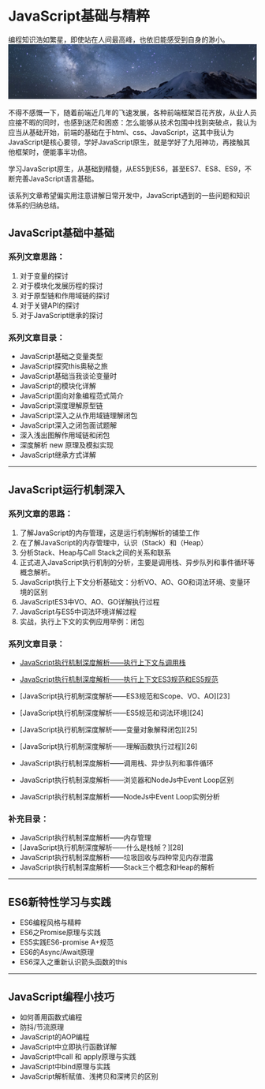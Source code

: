 # JavaScript基础与精粹

编程知识浩如繁星，即使站在人间最高峰，也依旧能感受到自身的渺小。
![base is important as Sun](./_assets/galaxy-stars.jpg "galaxy.jpg")

不得不感慨一下，随着前端近几年的飞速发展，各种前端框架百花齐放，从业人员应接不暇的同时，也感到迷茫和困惑：怎么能够从技术包围中找到突破点，我认为应当从基础开始，前端的基础在于html、css、JavaScript，这其中我认为JavaScript是核心要领，学好JavaScript原生，就是学好了九阳神功，再接触其他框架时，便能事半功倍。

学习JavaScript原生，从基础到精髓，从ES5到ES6，甚至ES7、ES8、ES9，不断完善JavaScript语言基础。

该系列文章希望偏实用注意讲解日常开发中，JavaScript遇到的一些问题和知识体系的归纳总结。

## JavaScript基础中基础

### 系列文章思路：

1. 对于变量的探讨
2. 对于模块化发展历程的探讨
3. 对于原型链和作用域链的探讨
4. 对于关键API的探讨
5. 对于JavaScript继承的探讨

### 系列文章目录：

* JavaScript基础之变量类型
* JavaScript探究this奥秘之旅
* JavaScript基础当我谈论变量时
* JavaScript的模块化详解
* JavaScript面向对象编程范式简介
* JavaScript深度理解原型链
* JavaScript深入之从作用域链理解闭包
* JavaScript深入之闭包面试题解
* 深入浅出图解作用域链和闭包
* 深度解析 new 原理及模拟实现
* JavaScript继承方式详解

----------------------------------------------------------------------------

## JavaScript运行机制深入

### 系列文章的思路：

1. 了解JavaScript的内存管理，这是运行机制解析的铺垫工作
2. 在了解JavaScript的内存管理中，认识（Stack）和（Heap）
3. 分析Stack、Heap与Call Stack之间的关系和联系
4. 正式进入JavaScript执行机制的分析，主要是调用栈、异步队列和事件循环等概念解析。
5. JavaScript执行上下文分析基础文：分析VO、AO、GO和词法环境、变量环境的区别
6. JavaScriptES3中VO、AO、GO详解执行过程
7. JavaScript与ES5中词法环境详解过程
8. 实战，执行上下文的实例应用举例：闭包

### 系列文章目录：

* [JavaScript执行机制深度解析——执行上下文与调用栈][21]
* [JavaScript执行机制深度解析——执行上下文ES3规范和ES5规范][22]
* [JavaScript执行机制深度解析——ES3规范和Scope、VO、AO][23]
* [JavaScript执行机制深度解析——ES5规范和词法环境][24]
* [JavaScript执行机制深度解析——变量对象解释闭包][25]
* [JavaScript执行机制深度解析——理解函数执行过程][26]

* JavaScript执行机制深度解析——调用栈、异步队列和事件循环
* JavaScript执行机制深度解析——浏览器和NodeJs中Event Loop区别
* JavaScript执行机制深度解析——NodeJs中Event Loop实例分析

### 补充目录：
* JavaScript执行机制深度解析——内存管理
* [JavaScript执行机制深度解析——什么是栈帧？][28]
* JavaScript执行机制深度解析——垃圾回收与四种常见内存泄露
* JavaScript执行机制深度解析——Stack三个概念和Heap的解析

----------------------------------------------------------------------------

## ES6新特性学习与实践

* ES6编程风格与精粹
* ES6之Promise原理与实践
* ES5实践ES6-promise A+规范
* ES6的Async/Await原理
* ES6深入之重新认识箭头函数的this

----------------------------------------------------------------------------

## JavaScript编程小技巧

* 如何善用函数式编程
* 防抖/节流原理
* JavaScript的AOP编程
* JavaScript中立即执行函数详解
* JavaScript中call 和 apply原理与实践
* JavaScript中bind原理与实践
* JavaScript解析赋值、浅拷贝和深拷贝的区别

[21]: https://github.com/Martin-Shao/Road-to-FullStack/blob/master/javascript/running-analysis/callstack-context.md
[22]: https://github.com/Martin-Shao/Road-to-FullStack/blob/master/javascript/running-analysis/context-es3-es5.md